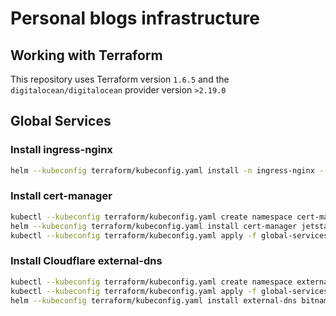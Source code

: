 # Personal blogs infrastructure

## Working with Terraform

This repository uses Terraform version `1.6.5` and the `digitalocean/digitalocean` provider version `>2.19.0`

## Global Services

### Install ingress-nginx

```bash
helm --kubeconfig terraform/kubeconfig.yaml install -n ingress-nginx --create-namespace --set controller.ingressClassResource.default=true ingress-nginx ingress-nginx/ingress-nginx
```

### Install cert-manager

```bash
kubectl --kubeconfig terraform/kubeconfig.yaml create namespace cert-manager
helm --kubeconfig terraform/kubeconfig.yaml install cert-manager jetstack/cert-manager --namespace cert-manager --version v1.13.2 --set installCRDs=true
kubectl --kubeconfig terraform/kubeconfig.yaml apply -f global-services/cert-manager-cluster-issuer.yaml
```

### Install Cloudflare external-dns

```bash
kubectl --kubeconfig terraform/kubeconfig.yaml create namespace external-dns
kubectl --kubeconfig terraform/kubeconfig.yaml apply -f global-services/cloudflare-secret.yaml
helm --kubeconfig terraform/kubeconfig.yaml install external-dns bitnami/external-dns -f global-services/externaldns-values.yaml -n external-dns
```
